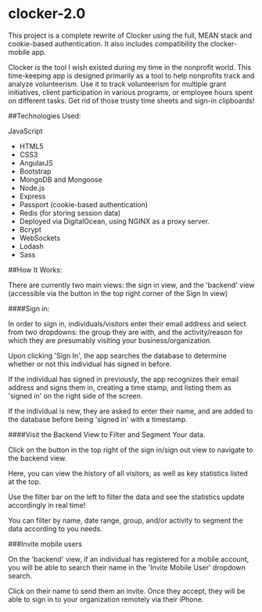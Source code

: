 # clocker-2.0
This project is a complete rewrite of Clocker using the full, MEAN stack and cookie-based authentication. It also includes compatibility the clocker-mobile app.

Clocker is the tool I wish existed during my time in the nonprofit world. This time-keeping app is designed primarily as a tool to help nonprofits track and analyze volunteerism. Use it to track volunteerism for multiple grant initiatives, client participation in various programs, or employee hours spent on different tasks. Get rid of those trusty time sheets and sign-in clipboards!

##Technologies Used:

JavaScript
* HTML5
* CSS3
* AngularJS
* Bootstrap
* MongoDB and Mongoose
* Node.js
* Express
* Passport (cookie-based authentication)
* Redis (for storing session data)
* Deployed via DigitalOcean, using NGINX as a proxy server.
* Bcrypt
* WebSockets
* Lodash
* Sass


##How It Works:

There are currently two main views: the sign in view, and the 'backend' view (accessible via the button in the top right corner of the Sign In view)

####Sign in:

In order to sign in, individuals/visitors enter their email address and select from two dropdowns: the group they are with, and the activity/reason for which they are presumably visiting your business/organization.

Upon clicking 'Sign In', the app searches the database to determine whether or not this individual has signed in before.

If the individual has signed in previously, the app recognizes their email address and signs them in, creating a time stamp, and listing them as 'signed in' on the right side of the screen.

If the individual is new, they are asked to enter their name, and are added to the database before being 'signed in' with a timestamp.

####Visit the Backend View to Filter and Segment Your data.

Click on the button in the top right of the sign in/sign out view to navigate to the backend view.

Here, you can view the history of all visitors, as well as key statistics listed at the top.

Use the filter bar on the left to filter the data and see the statistics update accordingly in real time!

You can filter by name, date range, group, and/or activity to segment the data according to you needs.

###Invite mobile users

On the 'backend' view, if an individual has registered for a mobile account, you will be able to search their name in the 'Invite Mobile User' dropdown search.

Click on their name to send them an invite. Once they accept, they will be able to sign in to your organization remotely via their iPhone.


